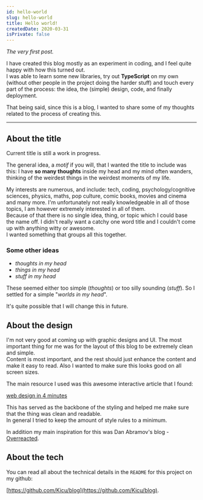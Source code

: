 ```yaml
---
id: hello-world
slug: hello-world
title: Hello world!
createdDate: 2020-03-31
isPrivate: false
---
```


_The very first post._

I have created this blog mostly as an experiment in coding, and I feel quite happy with how this turned out.  
I was able to learn some new libraries, try out **TypeScript** on my own (without other people in the project doing the harder stuff) and touch every part of the process: the idea, the (simple) design, code, and finally deployment.

That being said, since this is a blog, I wanted to share some of my thoughts related to the process of creating this.

---

## About the title
Current title is still a work in progress.

The general idea, a _motif_ if you will, that I wanted the title to include was this:
I have **so many thoughts** inside my head and my mind often wanders, thinking of the weirdest things in the weirdest moments of my life.

My interests are numerous, and include: tech, coding, psychology/cognitive sciences, physics, maths, pop culture, comic books, movies and cinema and many more. I'm unfortunately not really knowledgeable in all of those topics, I am however extremely interested in all of them.  
Because of that there is no single idea, thing, or topic which I could base the name off. I didn't really want a catchy one word title and I couldn't come up with anything witty or awesome.  
I wanted something that groups all this together.

### Some other ideas
  - _thoughts in my head_
  - _things in my head_
  - _stuff in my head_

These seemed either too simple (_thoughts_) or too silly sounding (_stuff_). So I settled for a simple "_worlds in my head_".

It's quite possible that I will change this in future.


## About the design
I'm not very good at coming up with graphic designs and UI. The most important thing for me was for the layout of this blog to be extremely clean and simple.  
Content is most important, and the rest should just enhance the content and make it easy to read. Also I wanted to make sure this looks good on all screen sizes.

The main resource I used was this awesome interactive article that I found:

[web design in 4 minutes](https://jgthms.com/web-design-in-4-minutes/)

This has served as the backbone of the styling and helped me make sure that the thing was clean and readable.  
In general I tried to keep the amount of style rules to a minimum.

In addition my main inspiration for this was Dan Abramov's blog - [Overreacted](https://overreacted.io/).

## About the tech

You can read all about the technical details in the `README` for this project on my github:

[https://github.com/Kicu/blog](https://github.com/Kicu/blog).
